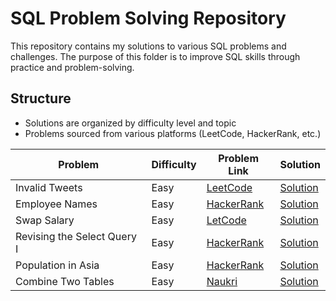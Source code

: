 # SQL Problem Solving Repository

This repository contains my solutions to various SQL problems and challenges. The purpose of this folder is to improve SQL skills through practice and problem-solving.

## Structure

- Solutions are organized by difficulty level and topic
- Problems sourced from various platforms (LeetCode, HackerRank, etc.)

| Problem                     | Difficulty | Problem Link                                                                          | Solution                                      |
| --------------------------- | ---------- | ------------------------------------------------------------------------------------- | --------------------------------------------- |
| Invalid Tweets              | Easy       | [LeetCode](https://leetcode.com/problems/invalid-tweets/)                             | [Solution](./invalid-tweets.sql)              |
| Employee Names              | Easy       | [HackerRank](https://www.hackerrank.com/challenges/name-of-employees/problem)         | [Solution](./Employee-names.sql)              |
| Swap Salary                 | Easy       | [LetCode](https://leetcode.com/problems/swap-salary/)                                 | [Solution](./swap-salary.sql)                 |
| Revising the Select Query I | Easy       | [HackerRank](https://www.hackerrank.com/challenges/revising-the-select-query/problem) | [Solution](./Revising-the-Select-Query-I.sql) |
| Population in Asia          | Easy       | [HackerRank](https://www.hackerrank.com/challenges/asian-population/problem)          | [Solution](./asian-population.sql)            |
| Combine Two Tables          | Easy       | [Naukri](https://www.naukri.com/code360/problems/combine-two-tables_2110759)          | [Solution](./Combine-Two-Tables.sql)          |
